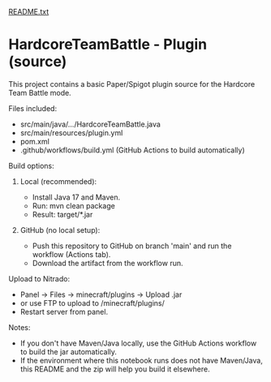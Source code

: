 [README.txt](https://github.com/user-attachments/files/22566372/README.txt)

HardcoreTeamBattle - Plugin (source)
===================================

This project contains a basic Paper/Spigot plugin source for the Hardcore Team Battle mode.

Files included:
 - src/main/java/.../HardcoreTeamBattle.java
 - src/main/resources/plugin.yml
 - pom.xml
 - .github/workflows/build.yml (GitHub Actions to build automatically)

Build options:
1) Local (recommended):
   - Install Java 17 and Maven.
   - Run: mvn clean package
   - Result: target/*.jar

2) GitHub (no local setup):
   - Push this repository to GitHub on branch 'main' and run the workflow (Actions tab).
   - Download the artifact from the workflow run.

Upload to Nitrado:
 - Panel -> Files -> minecraft/plugins -> Upload .jar
 - or use FTP to upload to /minecraft/plugins/
 - Restart server from panel.

Notes:
 - If you don't have Maven/Java locally, use the GitHub Actions workflow to build the jar automatically.
 - If the environment where this notebook runs does not have Maven/Java, this README and the zip will help you build it elsewhere.
